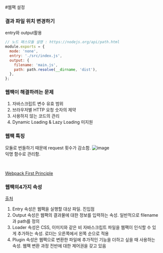 #웹팩 설정

### 결과 파일 위치 변경하기

entry와 output활용

```js
// 노드 패스모듈 설명 : https://nodejs.org/api/path.html
module.exports = {
  mode: 'none',
  entry: './src/index.js',
  output: {
    filename: 'main.js',
    path: path.resolve(__dirname, 'dist'),
  },
};
```

### 웹팩이 해결하려는 문제

1. 자바스크립트 변수 유효 범위
2. 브라우저별 HTTP 요청 숫자의 제약
3. 사용하지 않는 코드의 관리
4. Dynamic Loading & Lazy Loading 미지원

### 웹팩 특징

모듈로 번들하기 때문에 request 횟수가 감소함.
![image](https://github.com/suhong99/StudyRepo/assets/120103909/abf7f8b4-b988-4f12-8616-9e1cf5607c2e)  
익명 함수로 관리함.

<br/>

[Webpack First Principle](https://www.youtube.com/watch?v=WQue1AN93YU)

### 웹팩의4가지 속성

[출처](https://joshua1988.github.io/webpack-guide/concepts/wrapup.html#concepts-review)

1. Entry 속성은 웹팩을 실행할 대상 파일. 진입점
2. Output 속성은 웹팩의 결과물에 대한 정보를 입력하는 속성. 일반적으로 filename과 path를 정의
3. Loader 속성은 CSS, 이미지와 같은 비 자바스크립트 파일을 웹팩이 인식할 수 있게 추가하는 속성. 로더는 오른쪽에서 왼쪽 순으로 적용
4. Plugin 속성은 웹팩으로 변환한 파일에 추가적인 기능을 더하고 싶을 때 사용하는 속성. 웹팩 변환 과정 전반에 대한 제어권을 갖고 있음
